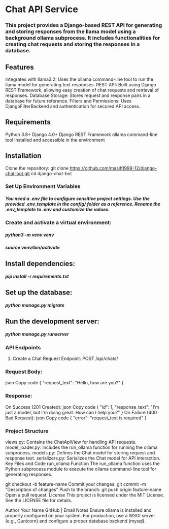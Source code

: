 # Chat API Service
### This project provides a Django-based REST API for generating and storing responses from the llama model using a background ollama subprocess. It includes functionalities for creating chat requests and storing the responses in a database.

## Features
Integrates with llama3.2: Uses the ollama command-line tool to run the llama model for generating text responses.
REST API: Built using Django REST Framework, allowing easy creation of chat requests and retrieval of responses.
Database Storage: Stores request and response pairs in a database for future reference.
Filters and Permissions: Uses DjangoFilterBackend and authentication for secured API access.
## Requirements
Python 3.8+
Django 4.0+
Django REST Framework
ollama command-line tool installed and accessible in the environment
## Installation
Clone the repository:
git clone https://github.com/masih1999-12/django-chat-bot.git
cd django-chat-bot
### Set Up Environment Variables
##### You need a .env file to configure sensitive project settings. Use the provided .env_template in the config/ folder as a reference. Rename the .env_template to .env and customize the values.
### Create and activate a virtual environment:
##### python3 -m venv venv
##### source venv/bin/activate
## Install dependencies:
##### pip install -r requirements.txt
## Set up the database:

##### python manage.py migrate

## Run the development server:

##### python manage.py runserver
### API Endpoints
1. Create a Chat Request
Endpoint: POST /api/chats/

### Request Body:

json
Copy code
{
  "request_text": "Hello, how are you?"
}
### Response:

On Success (201 Created):
json
Copy code
{
  "id": 1,
  "response_text": "I'm just a model, but I'm doing great. How can I help you?"
}
On Failure (400 Bad Request):
json
Copy code
{
  "error": "request_text is required"
}
### Project Structure
views.py: Contains the ChatApiView for handling API requests.
model_loader.py: Includes the run_ollama function for running the ollama subprocess.
models.py: Defines the Chat model for storing request and response text.
serializers.py: Serializes the Chat model for API interaction.
Key Files and Code
run_ollama Function
The run_ollama function uses the Python subprocess module to execute the ollama command-line tool for generating responses.

git checkout -b feature-name
Commit your changes:
git commit -m "Description of changes"
Push to the branch:
git push origin feature-name
Open a pull request.
License
This project is licensed under the MIT License. See the LICENSE file for details.

Author
Your Name
GitHub | Email
Notes
Ensure ollama is installed and properly configured on your system.
For production, use a WSGI server (e.g., Gunicorn) and configure a proper database backend (mysql).

